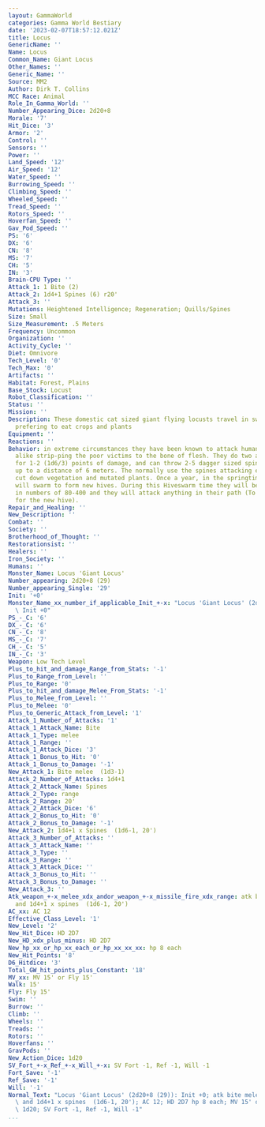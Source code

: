 ```yaml
---
layout: GammaWorld
categories: Gamma World Bestiary
date: '2023-02-07T18:57:12.021Z'
title: Locus
GenericName: ''
Name: Locus
Common_Name: Giant Locus
Other_Names: ''
Generic_Name: ''
Source: MM2
Author: Dirk T. Collins
MCC Race: Animal
Role_In_Gamma_World: ''
Number_Appearing_Dice: 2d20+8
Morale: '7'
Hit_Dice: '3'
Armor: '2'
Control: ''
Sensors: ''
Power: ''
Land_Speed: '12'
Air_Speed: '12'
Water_Speed: ''
Burrowing_Speed: ''
Climbing_Speed: ''
Wheeled_Speed: ''
Tread_Speed: ''
Rotors_Speed: ''
Hoverfan_Speed: ''
Gav_Pod_Speed: ''
PS: '6'
DX: '6'
CN: '8'
MS: '7'
CH: '5'
IN: '3'
Brain-CPU Type: ''
Attack_1: 1 Bite (2)
Attack_2: 1d4+1 Spines (6) r20'
Attack_3: ''
Mutations: Heightened Intelligence; Regeneration; Quills/Spines
Size: Small
Size_Measurement: .5 Meters
Frequency: Uncommon
Organization: ''
Activity_Cycle: ''
Diet: Omnivore
Tech_Level: '0'
Tech_Max: '0'
Artifacts: ''
Habitat: Forest, Plains
Base_Stock: Locust
Robot_Classification: ''
Status: ''
Mission: ''
Description: These domestic cat sized giant flying locusts travel in swarms of 20-50
  prefering to eat crops and plants
Equipment: ''
Reactions: ''
Behavior: in extreme circumstances they have been known to attack humans and mutants
  alike strip-ping the poor victims to the bone of flesh. They do two attacks, a bite
  for 1-2 (1d6/3) points of damage, and can throw 2-5 dagger sized spines 1x per week
  up to a distance of 6 meters. The normally use the spines attacking en masse to
  cut down vegetation and mutated plants. Once a year, in the springtime the Locus
  will swarm to form new hives. During this Hiveswarm time they will be encountered
  in numbers of 80-400 and they will attack anything in their path (To use as food,
  for the new hive).
Repair_and_Healing: ''
New_Description: ''
Combat: ''
Society: ''
Brotherhood_of_Thought: ''
Restorationsist: ''
Healers: ''
Iron_Society: ''
Humans: ''
Monster_Name: Locus 'Giant Locus'
Number_appearing: 2d20+8 (29)
Number_appearing_Single: '29'
Init: '+0'
Monster_Name_xx_number_if_applicable_Init_+-x: "Locus 'Giant Locus' (2d20+8 (29)):\
  \ Init +0"
PS_-_C: '6'
DX_-_C: '6'
CN_-_C: '8'
MS_-_C: '7'
CH_-_C: '5'
IN_-_C: '3'
Weapon: Low Tech Level
Plus_to_hit_and_damage_Range_from_Stats: '-1'
Plus_to_Range_from_Level: ''
Plus_to_Range: '0'
Plus_to_hit_and_damage_Melee_From_Stats: '-1'
Plus_to_Melee_from_Level: ''
Plus_to_Melee: '0'
Plus_to_Generic_Attack_from_Level: '1'
Attack_1_Number_of_Attacks: '1'
Attack_1_Attack_Name: Bite
Attack_1_Type: melee
Attack_1_Range: ''
Attack_1_Attack_Dice: '3'
Attack_1_Bonus_to_Hit: '0'
Attack_1_Bonus_to_Damage: '-1'
New_Attack_1: Bite melee  (1d3-1)
Attack_2_Number_of_Attacks: 1d4+1
Attack_2_Attack_Name: Spines
Attack_2_Type: range
Attack_2_Range: 20'
Attack_2_Attack_Dice: '6'
Attack_2_Bonus_to_Hit: '0'
Attack_2_Bonus_to_Damage: '-1'
New_Attack_2: 1d4+1 x Spines  (1d6-1, 20')
Attack_3_Number_of_Attacks: ''
Attack_3_Attack_Name: ''
Attack_3_Type: ''
Attack_3_Range: ''
Attack_3_Attack_Dice: ''
Attack_3_Bonus_to_Hit: ''
Attack_3_Bonus_to_Damage: ''
New_Attack_3: ''
Atk_weapon_+-x_melee_xdx_andor_weapon_+-x_missile_fire_xdx_range: atk bite melee  (1d3-1)
  and 1d4+1 x spines  (1d6-1, 20')
AC_xx: AC 12
Effective_Class_Level: '1'
New_Level: '2'
New_Hit_Dice: HD 2D7
New_HD_xdx_plus_minus: HD 2D7
New_hp_xx_or_hp_xx_each_or_hp_xx_xx_xx: hp 8 each
New_Hit_Points: '8'
D6_Hitdice: '3'
Total_GW_hit_points_plus_Constant: '18'
MV_xx: MV 15' or Fly 15'
Walk: 15'
Fly: Fly 15'
Swim: ''
Burrow: ''
Climb: ''
Wheels: ''
Treads: ''
Rotors: ''
Hoverfans: ''
GravPods: ''
New_Action_Dice: 1d20
SV_Fort_+-x_Ref_+-x_Will_+-x: SV Fort -1, Ref -1, Will -1
Fort_Save: '-1'
Ref_Save: '-1'
Will: '-1'
Normal_Text: "Locus 'Giant Locus' (2d20+8 (29)): Init +0; atk bite melee  (1d3-1)\
  \ and 1d4+1 x spines  (1d6-1, 20'); AC 12; HD 2D7 hp 8 each; MV 15' or Fly 15' ;\
  \ 1d20; SV Fort -1, Ref -1, Will -1"
...
```


